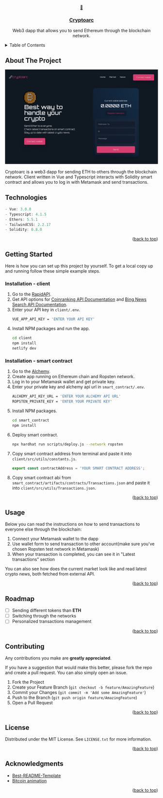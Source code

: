 <div id="top"></div>

<!-- PROJECT HEADER -->
<br />
<div align="center">
  <a href="https://github.com/kajtd/cryptoarc">
    🔗
  </a>

<a href="https://cryptoarc.netlify.app/">
  <h3 align="center">Cryptoarc</h3>
</a>
  <p align="center">
    Web3 dapp that allows you to send Ethereum through the blockchain network.
  </p>
</div>

<!-- TABLE OF CONTENTS -->
<details>
  <summary>Table of Contents</summary>
  <ul>
    <li><a href="#about-the-project">About The Project</a></li>
    <li><a href="#technologies">Technologies</a></li>
    <li><a href="#getting-started">Getting Started</a></li>
    <li><a href="#usage">Usage</a></li>
    <li><a href="#roadmap">Roadmap</a></li>
    <li><a href="#contributing">Contributing</a></li>
    <li><a href="#license">License</a></li>
    <li><a href="#acknowledgments">Acknowledgments</a></li>
  </ul>
</details>

<!-- ABOUT THE PROJECT -->

## About The Project

![Website gif](../screencapture.png)

Cryptoarc is a web3 dapp for sending ETH to others through the blockchain network. Client written in Vue and Typescript interacts with Solidity smart contract and allows you to log in with Metamask and send transactions.

<!-- TECHNOLOGIES -->

## Technologies

```js
- Vue: 3.0.0
- Typescript: 4.1.5
- Ethers: 5.5.1
- TailwindCSS: 2.2.17
- Solidity: 0.8.0
```

<p align="right">(<a href="#top">back to top</a>)</p>
<!-- GETTING STARTED -->

## Getting Started

Here is how you can set up this project by yourself.
To get a local copy up and running follow these simple example steps.

### Installation - client

1.  Go to the [RapidAPI](https://rapidapi.com/).
2.  Get API options for [Coinranking API Documentation](https://rapidapi.com/microsoft-azure-org-microsoft-cognitive-services/api/bing-news-search1) and [Bing News Search API Documentation](https://rapidapi.com/Coinranking/api/coinranking1/details).
3.  Enter your API key in `client/.env`.
    ```sh
    VUE_APP_API_KEY = 'ENTER YOUR API KEY'
    ```
4.  Install NPM packages and run the app.
    ```sh
    cd client
    npm install
    netlify dev
    ```

### Installation - smart contract

1.  Go to the [Alchemy](https://www.alchemy.com/).
2.  Create app running on Ethereum chain and Ropsten network.
3.  Log in to your Metamask wallet and get private key.
4.  Enter your private key and alchemy api url in `smart_contract/.env`.
    ```sh
    ALCHEMY_API_KEY_URL = 'ENTER YOUR ALCHEMY API URL'
    ROPSTEN_PRIVATE_KEY = 'ENTER YOUR PRIVATE KEY'
    ```
5.  Install NPM packages.
    ```sh
    cd smart_contract
    npm install
    ```
6.  Deploy smart contract.
    ```sh
    npx hardhat run scripts/deploy.js --network ropsten
    ```
7.  Copy smart contract address from terminal and paste it into `client/src/utils/constants.js`.
    ```js
    export const contractAddress = 'YOUR SMART CONTRACT ADDRESS';
    ```
8.  Copy smart contract abi from `smart_contract/artifacts/contracts/Transactions.json` and paste it into `client/src/utils/Transactions.json`.

<p align="right">(<a href="#top">back to top</a>)</p>

<!-- USAGE -->

## Usage

Below you can read the instructions on how to send transactions to everyone else through the blockchain:

<ol>
    <li>Connect your Metamask wallet to the dapp</li>
    <li>Use wallet form to send transaction to other account(make sure you've chosen Ropsten test network in Metamask)</li>
    <li>When your transaction is completed, you can see it in "Latest transactions" section</li>
</ol>

You can also see how does the current market look like and read latest crypto news, both fetched from external API.

<p align="right">(<a href="#top">back to top</a>)</p>

<!-- ROADMAP -->

## Roadmap

- [ ] Sending different tokens than **ETH**
- [ ] Switching through the networks
- [ ] Personalized transactions management

<p align="right">(<a href="#top">back to top</a>)</p>

<!-- CONTRIBUTING -->

## Contributing

Any contributions you make are **greatly appreciated**.

If you have a suggestion that would make this better, please fork the repo and create a pull request. You can also simply open an issue.

1. Fork the Project
2. Create your Feature Branch (`git checkout -b feature/AmazingFeature`)
3. Commit your Changes (`git commit -m 'Add some AmazingFeature'`)
4. Push to the Branch (`git push origin feature/AmazingFeature`)
5. Open a Pull Request

<p align="right">(<a href="#top">back to top</a>)</p>

<!-- LICENSE -->

## License

Distributed under the MIT License. See `LICENSE.txt` for more information.

<p align="right">(<a href="#top">back to top</a>)</p>

## Acknowledgments

- [Best-README-Template](https://github.com/othneildrew/Best-README-Template)
- [Bitcoin animation](https://github.com/othneildrew/Best-README-Template)

<p align="right">(<a href="#top">back to top</a>)</p>

